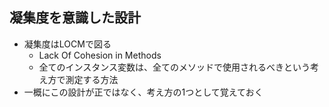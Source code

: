 ## 凝集度を意識した設計
- 凝集度はLOCMで図る
  - Lack Of Cohesion in Methods
  - 全てのインスタンス変数は、全てのメソッドで使用されるべきという考え方で測定する方法
- 一概にこの設計が正ではなく、考え方の1つとして覚えておく
